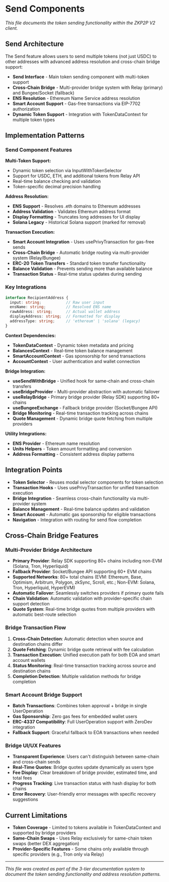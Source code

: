 # Send Components

*This file documents the token sending functionality within the ZKP2P V2 client.*

## Send Architecture

The Send feature allows users to send multiple tokens (not just USDC) to other addresses with advanced address resolution and cross-chain bridge support:

- **Send Interface** - Main token sending component with multi-token support
- **Cross-Chain Bridge** - Multi-provider bridge system with Relay (primary) and Bungee/Socket (fallback)
- **ENS Resolution** - Ethereum Name Service address resolution
- **Smart Account Support** - Gas-free transactions via EIP-7702 authorization
- **Dynamic Token Support** - Integration with TokenDataContext for multiple token types

## Implementation Patterns

### Send Component Features
**Multi-Token Support:**
- Dynamic token selection via InputWithTokenSelector
- Support for USDC, ETH, and additional tokens from Relay API
- Real-time balance checking and validation
- Token-specific decimal precision handling

**Address Resolution:**
- **ENS Support** - Resolves .eth domains to Ethereum addresses
- **Address Validation** - Validates Ethereum address format
- **Display Formatting** - Truncates long addresses for UI display
- **Solana Legacy** - Historical Solana support (marked for removal)

**Transaction Execution:**
- **Smart Account Integration** - Uses usePrivyTransaction for gas-free sends
- **Cross-Chain Bridge** - Automatic bridge routing via multi-provider system (Relay/Bungee)
- **ERC-20 Token Transfers** - Standard token transfer functionality
- **Balance Validation** - Prevents sending more than available balance
- **Transaction Status** - Real-time status updates during sending

### Key Integrations
```typescript
interface RecipientAddress {
  input: string;           // Raw user input
  ensName: string;         // Resolved ENS name
  rawAddress: string;      // Actual wallet address
  displayAddress: string;  // Formatted for display
  addressType: string;     // 'ethereum' | 'solana' (legacy)
}
```

**Context Dependencies:**
- **TokenDataContext** - Dynamic token metadata and pricing
- **BalancesContext** - Real-time token balance management
- **SmartAccountContext** - Gas sponsorship for send transactions
- **AccountContext** - User authentication and wallet connection

**Bridge Integration:**
- **useSendWithBridge** - Unified hook for same-chain and cross-chain transfers
- **useBridgeProvider** - Multi-provider abstraction with automatic failover
- **useRelayBridge** - Primary bridge provider (Relay SDK) supporting 80+ chains
- **useBungeeExchange** - Fallback bridge provider (Socket/Bungee API)
- **Bridge Monitoring** - Real-time transaction tracking across chains
- **Quote Management** - Dynamic bridge quote fetching from multiple providers

**Utility Integrations:**
- **ENS Provider** - Ethereum name resolution
- **Units Helpers** - Token amount formatting and conversion
- **Address Formatting** - Consistent address display patterns

## Integration Points

- **Token Selector** - Reuses modal selector components for token selection
- **Transaction Hooks** - Uses usePrivyTransaction for unified transaction execution
- **Bridge Integration** - Seamless cross-chain functionality via multi-provider system
- **Balance Management** - Real-time balance updates and validation
- **Smart Account** - Automatic gas sponsorship for eligible transactions
- **Navigation** - Integration with routing for send flow completion

## Cross-Chain Bridge Features

### Multi-Provider Bridge Architecture
- **Primary Provider**: Relay SDK supporting 80+ chains including non-EVM (Solana, Tron, Hyperliquid)
- **Fallback Provider**: Socket/Bungee API supporting 60+ EVM chains
- **Supported Networks**: 80+ total chains (EVM: Ethereum, Base, Optimism, Arbitrum, Polygon, zkSync, Scroll, etc.; Non-EVM: Solana, Tron, Hyperliquid, HyperEVM)
- **Automatic Failover**: Seamlessly switches providers if primary quote fails
- **Chain Validation**: Automatic validation with provider-specific chain support detection
- **Quote System**: Real-time bridge quotes from multiple providers with automatic best-route selection

### Bridge Transaction Flow
1. **Cross-Chain Detection**: Automatic detection when source and destination chains differ
2. **Quote Fetching**: Dynamic bridge quote retrieval with fee calculation  
3. **Transaction Execution**: Unified execution path for both EOA and smart account wallets
4. **Status Monitoring**: Real-time transaction tracking across source and destination chains
5. **Completion Detection**: Multiple validation methods for bridge completion

### Smart Account Bridge Support
- **Batch Transactions**: Combines token approval + bridge in single UserOperation
- **Gas Sponsorship**: Zero gas fees for embedded wallet users
- **ERC-4337 Compatibility**: Full UserOperation support with ZeroDev integration
- **Fallback Support**: Graceful fallback to EOA transactions when needed

### Bridge UI/UX Features
- **Transparent Experience**: Users can't distinguish between same-chain and cross-chain sends
- **Real-Time Quotes**: Bridge quotes update dynamically as users type
- **Fee Display**: Clear breakdown of bridge provider, estimated time, and total fees
- **Progress Tracking**: Live transaction status with hash display for both chains
- **Error Recovery**: User-friendly error messages with specific recovery suggestions

## Current Limitations

- **Token Coverage** - Limited to tokens available in TokenDataContext and supported by bridge providers
- **Same-Chain Swaps** - Uses Relay exclusively for same-chain token swaps (better DEX aggregation)
- **Provider-Specific Features** - Some chains only available through specific providers (e.g., Tron only via Relay)

---

*This file was created as part of the 3-tier documentation system to document the token sending functionality and address resolution patterns.*